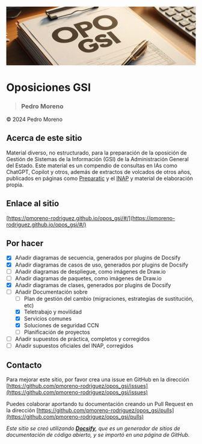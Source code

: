 ![](./img/opo_gsi.png)

# Oposiciones GSI <!-- {docsify-ignore} -->
> ### Pedro Moreno <!-- {docsify-ignore} -->

&copy; 2024 Pedro Moreno

## Acerca de este sitio <!-- {docsify-ignore} -->

Material diverso, no estructurado, para la preparación de la oposición de Gestión de Sistemas de la Información (GSI) de la Administración General del Estado. Este material es un compendio de consultas en IAs como ChatGPT, Copilot y otros, además de extractos de volcados de otros años, publicados en páginas como [Preparatic](https://www.preparatic.org/) y el [INAP](https://www.inap.es/) y material de elaboración propia.

## Enlace al sitio <!-- {docsify-ignore} -->
[https://pmoreno-rodriguez.github.io/opos_gsi/#/](https://pmoreno-rodriguez.github.io/opos_gsi/#/) <!-- {docsify-ignore} -->

## Por hacer <!-- {docsify-ignore} -->

- [X] Añadir diagramas de secuencia, generados por plugins de Docsify
- [X] Añadir diagramas de casos de uso, generados por plugins de Docsify
- [ ] Añadir diagramas de despliegue, como imágenes de Draw.io
- [ ] Añadir diagramas de paquetes, como imágenes de Draw.io
- [X] Añadir diagramas de clases, generados por plugins de Docsify
- [ ] Añadir Documentación sobre
    - [ ] Plan de gestión del cambio (migraciones, estrategias de sustitución, etc)
    - [X] Teletrabajo y movilidad
    - [X] Servicios comunes
    - [X] Soluciones de seguridad CCN
    - [ ] Planificación de proyectos
- [ ] Añadir supuestos de práctica, completos y corregidos
- [ ] Añadir supuestos oficiales del INAP, corregidos

## Contacto <!-- {docsify-ignore} -->

Para mejorar este sitio, por favor crea una issue en GitHub en la dirección [https://github.com/pmoreno-rodriguez/opos_gsi/issues](https://github.com/pmoreno-rodriguez/opos_gsi/issues)

Puedes colaborar aportando tu documentación creando un Pull Request en la dirección [https://github.com/pmoreno-rodriguez/opos_gsi/pulls](https://github.com/pmoreno-rodriguez/opos_gsi/pulls)

_Este sitio se creó utilizando [**Docsify**](https://docsify.js.org), que es un generador de sitios de documentación de código abierto, y se importó en una página de GitHub._
